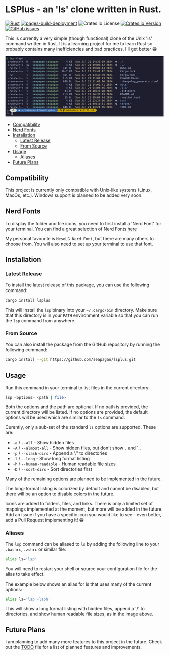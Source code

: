 # LSPlus - an 'ls' clone written in Rust.

[![Rust](https://github.com/seapagan/lsplus/actions/workflows/rust.yml/badge.svg)](https://github.com/seapagan/lsplus/actions/workflows/rust.yml)
[![pages-build-deployment](https://github.com/seapagan/lsplus/actions/workflows/pages/pages-build-deployment/badge.svg)](https://github.com/seapagan/lsplus/actions/workflows/pages/pages-build-deployment)
![Crates.io License](https://img.shields.io/crates/l/lsplus)
[![Crates.io Version](https://img.shields.io/crates/v/lsplus?link=https%3A%2F%2Fcrates.io%2Fcrates%2Flsplus)](https://crates.io/crates/lsplus)
[![GitHub issues](https://img.shields.io/github/issues/seapagan/lsplus)](https://github.com/seapagan/lsplus/issues)

This is currently a very simple (though functional) clone of the Unix 'ls' 
command written in Rust. It is a learning project for me to learn Rust so 
probably contains many inefficiencies and bad practices. I'll get better :grin:

![lsp output](./docs/src/images/screenshot.png)

<!-- vim-markdown-toc GFM -->

- [Compatibility](#compatibility)
- [Nerd Fonts](#nerd-fonts)
- [Installation](#installation)
  - [Latest Release](#latest-release)
  - [From Source](#from-source)
- [Usage](#usage)
  - [Aliases](#aliases)
- [Future Plans](#future-plans)

<!-- vim-markdown-toc -->

## Compatibility
This project is currently only compatible with Unix-like systems (Linux,
MacOs, etc.). Windows support is planned to be added very soon.

## Nerd Fonts

To display the folder and file icons, you need to first install a 'Nerd Font' 
for your terminal. You can find a great selection of Nerd Fonts
[here](https://www.nerdfonts.com/)

My personal favourite is `MesoLG Nerd Font`, but there are many others to choose
from. You will also need to set up your terminal to use that font.

## Installation

### Latest Release

To install the latest release of this package, you can use the following command:

```bash
cargo install lsplus
```

This will install the `lsp` binary into your `~/.cargo/bin` directory. Make 
sure that this directory is in your `PATH` environment variable so that you 
can run the `lsp` command from anywhere.

### From Source

You can also install the package from the GitHub repository by running the 
following command:

```bash
cargo install --git https://github.com/seapagan/lsplus.git
```

## Usage

Run this command in your terminal to list files in the current directory:

```sh
lsp <options> <path | file>
```

Both the options and the path are optional. If no path is provided, the current
directory will be listed. If no options are provided, the default options will
be used which are similar to the `ls` command.

Curently, only a sub-set of the standard `ls` options are supported. These are:

- `-a` / `--all` - Show hidden files
- `-A` / `--almost-all` - Show hidden files, but don't show `.` and `..
- `-p` / `--slash-dirs` - Append a '/' to directories
- `-l` / `--long` - Show long format listing
- `-h` / `--human-readable` - Human readable file sizes
- `-D` / `--sort-dirs` - Sort directories first

Many of the remaining options are planned to be implemented in the future. 

The long-format listing is colorized by default and cannot be disabled, but 
there will be an option to disable colors in the future.

Icons are added to folders, files, and links. There is only a limited set of
mappings implemented at the moment, but more will be added in the future. Add
an issue if you have a specific icon you would like to see - even better, add
a Pull Request implementing it! :grin: 

### Aliases

The `lsp` command can be aliased to `ls` by adding the following line to your
`.bashrc`, `.zshrc` or similar file:

```sh
alias ls='lsp'
```

You will need to restart your shell or source your configuration file for the
alias to take effect.

The example below shows an alias for ls that uses many of the current options:

```sh
alias ls='lsp -laph'
```

This will show a long format listing with hidden files, append a '/' to
directories, and show human readable file sizes, as in the image above.

## Future Plans

I am planning to add many more features to this project in the future. Check out
the [TODO](./TODO.md) file for a list of planned features and improvements.
